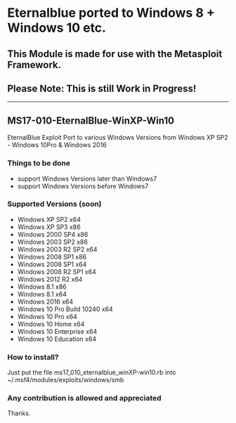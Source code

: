 # Eternalblue ported to Windows 8 + Windows 10 etc.

## This Module is made for use with the Metasploit Framework.

## Please Note: This is still Work in Progress!
-----------------------------------------------

## MS17-010-EternalBlue-WinXP-Win10
EternalBlue Exploit Port to various Windows Versions from Windows XP SP2 - Windows 10Pro & Windows 2016

### Things to be done
* support Windows Versions later than Windows7
* support Windows Versions before Windows7

### Supported Versions (soon)
* Windows XP SP2 x64
* Windows XP SP3 x86
* Windows 2000 SP4 x86
* Windows 2003 SP2 x86
* Windows 2003 R2 SP2 x64
* Windows 2008 SP1 x86
* Windows 2008 SP1 x64
* Windows 2008 R2 SP1 x64
* Windows 2012 R2 x64
* Windows 8.1 x86
* Windows 8.1 x64
* Windows 2016 x64
* Windows 10 Pro Build 10240 x64
* Windows 10 Pro x64
* Windows 10 Home x64
* Windows 10 Enterprise x64
* Windows 10 Education x64

### How to install?

Just put the file  ms17_010_eternalblue_winXP-win10.rb  into  ~/.msf4/modules/exploits/windows/smb

### Any contribution is allowed and appreciated

Thanks.
